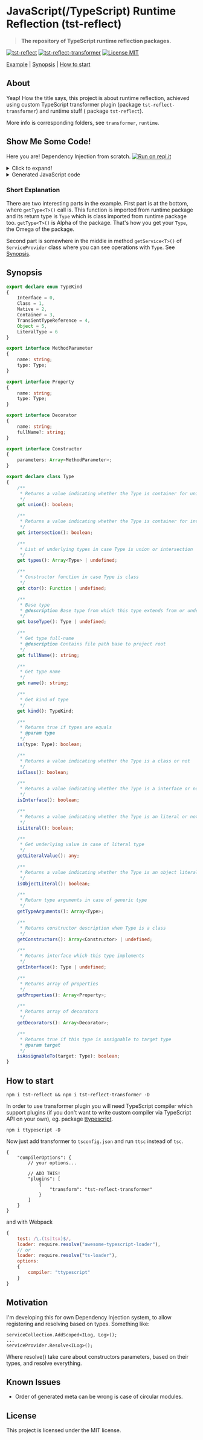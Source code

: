 # JavaScript(/TypeScript) Runtime Reflection (tst-reflect)

> **The repository of TypeScript runtime reflection packages.**

[![tst-reflect](https://img.shields.io/npm/v/tst-reflect.svg?color=brightgreen&style=flat-square&logo=npm&label=tst-reflect)](https://www.npmjs.com/package/tst-reflect)
[![tst-reflect-transformer](https://img.shields.io/npm/v/tst-reflect-transformer.svg?color=brightgreen&style=flat-square&logo=npm&label=tst-reflect-transformer)](https://www.npmjs.com/package/tst-reflect-transformer)
[![License MIT](https://img.shields.io/badge/License-MIT-brightgreen?style=flat-square)](https://opensource.org/licenses/MIT)

[Example](#show-me-some-code) | [Synopsis](#synopsis) | [How to start](#how-to-start)

## About

Yeap! How the title says, this project is about runtime reflection, achieved using custom TypeScript transformer plugin (package `tst-reflect-transformer`) and runtime stuff (
package `tst-reflect`).

More info is corresponding folders, see `transformer`, `runtime`.

## Show Me Some Code!

Here you are! Dependency Injection from scratch.
[![Run on repl.it](https://repl.it/badge/github/Hookyns/tst-reflect-example-01.git)](https://repl.it/github/Hookyns/tst-reflect-example-01.git)

<details><summary>Click to expand!</summary>
<p>

```typescript
import {getType, Type} from "tst-reflect";

class ServiceCollection
{
	public readonly services: Array<[Type, any]> = [];

	foo<A>(foo?: any)
	{
		return getType<A>();
	}

	addTransient<TDep, TImp>(dependencyType?: Type, dependencyImplementation?: Type | any)
	{
		this.services.push([dependencyType ?? getType<TDep>(), dependencyImplementation ?? getType<TImp>()]);
	}
}

class ServiceProvider
{
	private readonly serviceCollection: ServiceCollection;

	constructor(serviceCollection: ServiceCollection)
	{
		this.serviceCollection = serviceCollection;
	}

	getService<TDependency>(type: Type): TDependency
	{
		// Find implementation of type
		const [, impl] = this.serviceCollection.services.find(([dep]) => dep.is(type));

		if (!impl)
		{
			throw new Error(`No implementation registered for '${type.name}'`);
		}

		if (!(impl instanceof Type))
		{
			return impl;
		}

		if (!impl.isClass())
		{
			throw new Error("Registered implementation is not class.");
		}

		// Parameter-less
		if (!impl.getConstructors()?.length)
		{
			return Reflect.construct(impl.ctor, []);
		}

		// Ctor with less parameters preferred
		const ctor = impl.getConstructors().sort((a, b) => a.parameters.length > b.parameters.length ? 1 : 0)[0];

		// Resolve parameters
		const args = ctor.parameters.map(param => this.getService(param.type))

		return Reflect.construct(impl.ctor, args);
	}
}

interface IPrinter
{
	printHelloWorld();

	printText(text: string);
}

abstract class BasePrinter implements IPrinter
{
	abstract printHelloWorld();

	abstract printText(text: string);
}

class ConsolePrinter extends BasePrinter implements IPrinter
{
	private readonly console: Console;

	constructor(console: Console)
	{
		super();
		this.console = console;
	}

	printHelloWorld()
	{
		this.console.log("Hello World!")
	}

	printText(text: string)
	{
		this.console.log(text)
	}
}

//-----------------------------------------

const collection = new ServiceCollection();

collection.addTransient<IPrinter, ConsolePrinter>(); // Working generic!!
collection.addTransient(getType<Console>(), console);

const provider = new ServiceProvider(collection);

//-----------------------------------------

const printer = provider.getService<IPrinter>(getType<IPrinter>());
console.log("printer is instanceof ConsolePrinter:", printer instanceof ConsolePrinter);

printer.printHelloWorld();
printer.printText("Try it on repl.it");
printer.printText("And good bye!");
```

</p>
</details>

<details><summary>Generated JavaScript code</summary>
<p>

```javascript
"use strict";
Object.defineProperty(exports, "__esModule", {value: true});
const tst_reflect_1 = require("tst-reflect");
tst_reflect_1.getType({
	n: "Console",
	fn: "W:/tst-reflect/dev/node_modules/typescript/lib/lib.dom.d.ts:Console",
	props: [{n: "memory", t: tst_reflect_1.getType({n: "any", fn: "any", k: 2})}],
	k: 0
}, 20580);
tst_reflect_1.getType({n: "IPrinter", fn: "W:/tst-reflect/dev/example1.ts:IPrinter", k: 0}, 23131);
tst_reflect_1.getType({n: "BasePrinter", fn: "W:/tst-reflect/dev/example1.ts:BasePrinter", ctors: [{params: []}], k: 1, iface: tst_reflect_1.getType(23131)}, 23133);
tst_reflect_1.getType({
	n: "ConsolePrinter",
	fn: "W:/tst-reflect/dev/example1.ts:ConsolePrinter",
	props: [{n: "console", t: tst_reflect_1.getType(20580)}],
	ctors: [{params: [{n: "console", t: tst_reflect_1.getType(20580)}]}],
	k: 1,
	ctor: () => ConsolePrinter,
	bt: tst_reflect_1.getType(23133)
}, 23139);

class ServiceCollection {
	constructor() {
		this.services = [];
	}

	foo(foo, __genericParams__) {
		return __genericParams__.A;
	}

	addTransient(dependencyType, dependencyImplementation, __genericParams__) {
		this.services.push([dependencyType ?? __genericParams__.TDep, dependencyImplementation ?? __genericParams__.TImp]);
	}
}

class ServiceProvider {
	constructor(serviceCollection) {
		this.serviceCollection = serviceCollection;
	}

	getService(type) {
		const [, impl] = this.serviceCollection.services.find(([dep]) => dep.is(type));
		if (!impl) {
			throw new Error(`No implementation registered for '${type.name}'`);
		}
		if (!(impl instanceof tst_reflect_1.Type)) {
			return impl;
		}
		if (!impl.isClass()) {
			throw new Error("Registered implementation is not class.");
		}
		if (!impl.getConstructors()?.length) {
			return Reflect.construct(impl.ctor, []);
		}
		const ctor = impl.getConstructors().sort((a, b) => a.parameters.length > b.parameters.length ? 1 : 0)[0];
		const args = ctor.parameters.map(param => this.getService(param.type));
		return Reflect.construct(impl.ctor, args);
	}
}

class BasePrinter {
}

class ConsolePrinter extends BasePrinter {
	constructor(console) {
		super();
		this.console = console;
	}

	printHelloWorld() {
		this.console.log("Hello World!");
	}

	printText(text) {
		this.console.log(text);
	}
}

const collection = new ServiceCollection();
collection.addTransient(undefined, undefined, {TDep: tst_reflect_1.getType(23131), TImp: tst_reflect_1.getType(23139)});
collection.addTransient(tst_reflect_1.getType(20580), console);
const provider = new ServiceProvider(collection);
const printer = provider.getService(tst_reflect_1.getType(23131));
console.log("printer is instanceof ConsolePrinter:", printer instanceof ConsolePrinter);
printer.printHelloWorld();
printer.printText("Try it on repl.it");
printer.printText("And good bye!");
```

</p>
</details>

### Short Explanation

There are two interesting parts in the example. First part is at the bottom, where `getType<T>()` call is. This function is imported from runtime package and its return type
is `Type` which is class imported from runtime package too.
`getType<T>()` is Alpha of the package. That's how you get your `Type`, the Omega of the package.

Second part is somewhere in the middle in method `getService<T>()` of `ServiceProvider` class where you can see operations with `Type`. See [Synopsis](#synopsis).

## Synopsis

```typescript
export declare enum TypeKind
{
	Interface = 0,
	Class = 1,
	Native = 2,
	Container = 3,
	TransientTypeReference = 4,
	Object = 5,
	LiteralType = 6
}

export interface MethodParameter
{
	name: string;
	type: Type;
}

export interface Property
{
	name: string;
	type: Type;
}

export interface Decorator
{
	name: string;
	fullName?: string;
}

export interface Constructor
{
	parameters: Array<MethodParameter>;
}

export declare class Type
{
	/**
	 * Returns a value indicating whether the Type is container for unified Types or not
	 */
	get union(): boolean;

	/**
	 * Returns a value indicating whether the Type is container for intersecting Types or not
	 */
	get intersection(): boolean;

	/**
	 * List of underlying types in case Type is union or intersection
	 */
	get types(): Array<Type> | undefined;

	/**
	 * Constructor function in case Type is class
	 */
	get ctor(): Function | undefined;

	/**
	 * Base type
	 * @description Base type from which this type extends from or undefined if type is Object.
	 */
	get baseType(): Type | undefined;

	/**
	 * Get type full-name
	 * @description Contains file path base to project root
	 */
	get fullName(): string;

	/**
	 * Get type name
	 */
	get name(): string;

	/**
	 * Get kind of type
	 */
	get kind(): TypeKind;

	/**
	 * Returns true if types are equals
	 * @param type
	 */
	is(type: Type): boolean;

	/**
	 * Returns a value indicating whether the Type is a class or not
	 */
	isClass(): boolean;

	/**
	 * Returns a value indicating whether the Type is a interface or not
	 */
	isInterface(): boolean;

	/**
	 * Returns a value indicating whether the Type is an literal or not
	 */
	isLiteral(): boolean;

	/**
	 * Get underlying value in case of literal type
	 */
	getLiteralValue(): any;

	/**
	 * Returns a value indicating whether the Type is an object literal or not
	 */
	isObjectLiteral(): boolean;

	/**
	 * Return type arguments in case of generic type
	 */
	getTypeArguments(): Array<Type>;

	/**
	 * Returns constructor description when Type is a class
	 */
	getConstructors(): Array<Constructor> | undefined;

	/**
	 * Returns interface which this type implements
	 */
	getInterface(): Type | undefined;

	/**
	 * Returns array of properties
	 */
	getProperties(): Array<Property>;

	/**
	 * Returns array of decorators
	 */
	getDecorators(): Array<Decorator>;

	/**
	 * Returns true if this type is assignable to target type
	 * @param target
	 */
	isAssignableTo(target: Type): boolean;
}
```

## How to start

`npm i tst-reflect && npm i tst-reflect-transformer -D`

In order to use transformer plugin you will need TypeScript compiler which support plugins (if you don't want to write custom compiler via TypeScript API on your own), eg.
package [ttypescript](https://www.npmjs.com/package/ttypescript).

`npm i ttypescript -D`

Now just add transformer to `tsconfig.json` and run `ttsc` instead of `tsc`.

```json5
{
	"compilerOptions": {
		// your options...

		// ADD THIS!
		"plugins": [
			{
				"transform": "tst-reflect-transformer"
			}
		]
	}
}
```

and with Webpack

```javascript
{
	test: /\.(ts|tsx)$/,
	loader: require.resolve("awesome-typescript-loader"),
	// or
	loader: require.resolve("ts-loader"),
	options:
	{
		compiler: "ttypescript"
	}
}
```

## Motivation

I'm developing this for own Dependency Injection system, to allow registering and resolving based on types. Something like:

```
serviceCollection.AddScoped<ILog, Log>();
...
serviceProvider.Resolve<ILog>();
```

Where resolve() take care about constructors parameters, based on their types, and resolve everything.

## Known Issues

* Order of generated meta can be wrong is case of circular modules.

## License

This project is licensed under the MIT license.
